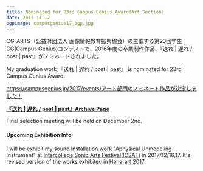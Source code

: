 ```yaml
---
title: Nominated for 23rd Campus Genius Award(Art Section)
date: 2017-11-12
ogpimage: campusgenius17_ogp.jpg
---
```


CG-ARTS（公益財団法人 画像情報教育振興協会）の主催する第23回学生CG(Campus Genius)コンテストで、2016年度の卒業制作作品、『送れ | 遅れ / post | past』がノミネートされました。

My graduation work 『送れ | 遅れ / post | past』 is nominated for 23rd Campus Genius Award.

<https://campusgenius.jp/2017/events/アート部門のノミネート作品が決定しました！>

**[『送れ | 遅れ / post | past』Archive Page](/works/post-past-sotsuten)**

Final selection meeting will be held on December 2nd.

#### Upcoming Exhibition Info

<!--more-->


I will be exhibit my sound installation work "Aphysical Unmodeling Instrument" at [Intercollege Sonic Arts Festival(ICSAF)](https://ic.jssa.info/) in 2017/12/16,17.
It's revised version of the works exhibited in [Hanarart 2017]((/info/hanarart2017))

